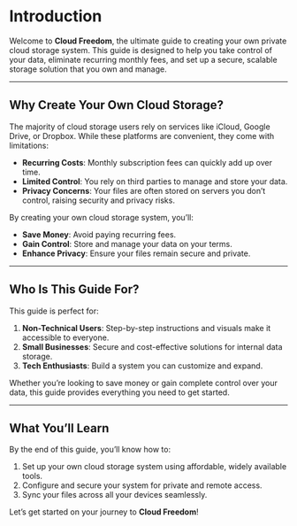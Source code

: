 # Introduction

Welcome to **Cloud Freedom**, the ultimate guide to creating your own private cloud storage system. This guide is designed to help you take control of your data, eliminate recurring monthly fees, and set up a secure, scalable storage solution that you own and manage.

---

## Why Create Your Own Cloud Storage?

The majority of cloud storage users rely on services like iCloud, Google Drive, or Dropbox. While these platforms are convenient, they come with limitations:
- **Recurring Costs**: Monthly subscription fees can quickly add up over time.
- **Limited Control**: You rely on third parties to manage and store your data.
- **Privacy Concerns**: Your files are often stored on servers you don’t control, raising security and privacy risks.

By creating your own cloud storage system, you’ll:
- **Save Money**: Avoid paying recurring fees.
- **Gain Control**: Store and manage your data on your terms.
- **Enhance Privacy**: Ensure your files remain secure and private.

---

## Who Is This Guide For?

This guide is perfect for:
1. **Non-Technical Users**: Step-by-step instructions and visuals make it accessible to everyone.
2. **Small Businesses**: Secure and cost-effective solutions for internal data storage.
3. **Tech Enthusiasts**: Build a system you can customize and expand.

Whether you’re looking to save money or gain complete control over your data, this guide provides everything you need to get started.

---

## What You’ll Learn

By the end of this guide, you’ll know how to:
1. Set up your own cloud storage system using affordable, widely available tools.
2. Configure and secure your system for private and remote access.
3. Sync your files across all your devices seamlessly.

Let’s get started on your journey to **Cloud Freedom**!
